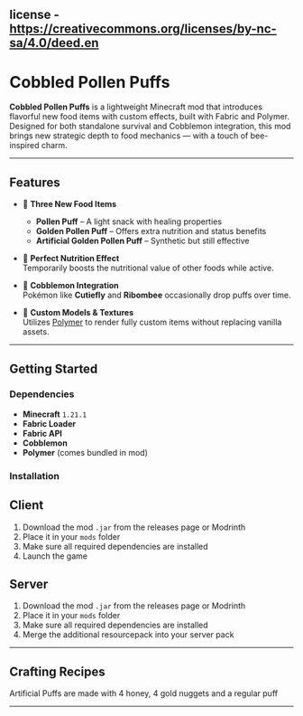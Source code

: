 license - https://creativecommons.org/licenses/by-nc-sa/4.0/deed.en
---
# Cobbled Pollen Puffs

**Cobbled Pollen Puffs** is a lightweight Minecraft mod that introduces flavorful new food items with custom effects, built with Fabric and Polymer. Designed for both standalone survival and Cobblemon integration, this mod brings new strategic depth to food mechanics — with a touch of bee-inspired charm.

---

## Features

- 🍯 **Three New Food Items**  
  - **Pollen Puff** – A light snack with healing properties  
  - **Golden Pollen Puff** – Offers extra nutrition and status benefits  
  - **Artificial Golden Pollen Puff** – Synthetic but still effective

- 🌿 **Perfect Nutrition Effect**  
  Temporarily boosts the nutritional value of other foods while active.

- 🐝 **Cobblemon Integration**  
  Pokémon like **Cutiefly** and **Ribombee** occasionally drop puffs over time.

- 🎨 **Custom Models & Textures**  
  Utilizes [Polymer](github.com/Patbox/polymer) to render fully custom items without replacing vanilla assets.

---

## Getting Started

### Dependencies

- **Minecraft** `1.21.1`
- **Fabric Loader**
- **Fabric API**
- **Cobblemon**
- **Polymer** (comes bundled in mod)

### Installation
## Client
1. Download the mod `.jar` from the releases page or Modrinth
2. Place it in your `mods` folder
3. Make sure all required dependencies are installed
4. Launch the game

## Server
1. Download the mod `.jar` from the releases page or Modrinth
2. Place it in your `mods` folder
3. Make sure all required dependencies are installed
4. Merge the additional resourcepack into your server pack

---

## Crafting Recipes

Artificial Puffs are made with 4 honey, 4 gold nuggets and a regular puff

---
